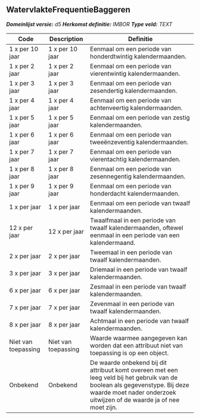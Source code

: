 ﻿## WatervlakteFrequentieBaggeren

*__Domeinlijst versie:__ d5*
*__Herkomst definitie:__ IMBOR*
*__Type veld:__ TEXT*

|__Code__ |__Description__ |__Definitie__	|
|	---	|	---	|   ---	| 
| 1 x per 10 jaar | 1 x per 10 jaar | Eenmaal om een periode van honderdtwintig kalendermaanden. |
| 1 x per 2 jaar | 1 x per 2 jaar | Eenmaal om een periode van vierentwintig kalendermaanden. |
| 1 x per 3 jaar | 1 x per 3 jaar | Eenmaal om een periode van zesendertig kalendermaanden. |
| 1 x per 4 jaar | 1 x per 4 jaar | Eenmaal om een periode van achtenveertig kalendermaanden. |
| 1 x per 5 jaar | 1 x per 5 jaar | Eenmaal om een periode van zestig kalendermaanden. |
| 1 x per 6 jaar | 1 x per 6 jaar | Eenmaal om een periode van tweeënzeventig kalendermaanden. |
| 1 x per 7 jaar | 1 x per 7 jaar | Eenmaal om een periode van vierentachtig kalendermaanden. |
| 1 x per 8 jaar | 1 x per 8 jaar | Eenmaal om een periode van zesennegentig kalendermaanden. |
| 1 x per 9 jaar | 1 x per 9 jaar | Eenmaal om een periode van honderdacht kalendermaanden. |
| 1 x per jaar | 1 x per jaar | Eenmaal om een periode van twaalf kalendermaanden. |
| 12 x per jaar | 12 x per jaar | Twaalfmaal in een periode van twaalf kalendermaanden, oftewel eenmaal in een periode van een kalendermaand. |
| 2 x per jaar | 2 x per jaar | Tweemaal in een periode van twaalf kalendermaanden. |
| 3 x per jaar | 3 x per jaar | Driemaal in een periode van twaalf kalendermaanden. |
| 6 x per jaar | 6 x per jaar | Zesmaal in een periode van twaalf kalendermaanden. |
| 7 x per jaar | 7 x per jaar | Zevenmaal in een periode van twaalf kalendermaanden. |
| 8 x per jaar | 8 x per jaar | Achtmaal in een periode van twaalf kalendermaanden. |
| Niet van toepassing | Niet van toepassing | Waarde waarmee aangegeven kan worden dat een attribuut niet van toepassing is op een object. |
| Onbekend | Onbekend | De waarde onbekend bij dit attribuut komt overeen met een leeg veld bij het gebruik van de boolean als gegevenstype. Bij deze waarde moet nader onderzoek uitwijzen of de waarde ja of nee moet zijn. |
